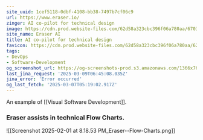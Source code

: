 ```yaml
---
site_uuid: 1cef5118-0dbf-4108-bb38-7497b7cf06c9
url: https://www.eraser.io/
zinger: AI co-pilot‍ for technical design
image: https://cdn.prod.website-files.com/62d58a323cbc396f06a780aa/6703e77bae3793673a054a4b_eraser-og-image.avif
site_name: Eraser AI
title: AI co-pilot for technical design
favicon: https://cdn.prod.website-files.com/62d58a323cbc396f06a780aa/62dd392ad0fe361616a22ed3_Favicon%2032x32.png
tags:
- DevOps
- Software-Development
og_screenshot_url: https://og-screenshots-prod.s3.amazonaws.com/1366x768/80/false/97f27693524788f7dc3d4ed8aa41b13ad80e0b87d6b273545bc876d0f032546f.jpeg
last_jina_request: '2025-03-09T06:45:08.035Z'
jina_error: 'Error occurred'
og_last_fetch: '2025-03-07T05:19:02.917Z'
---
```


An example of [[Visual Software Development]]. 

### Eraser assists in technical Flow Charts.
![[Screenshot 2025-02-01 at 8.18.53 PM_Eraser--Flow-Charts.png]]
